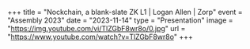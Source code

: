 +++
title = "Nockchain, a blank-slate ZK L1 | Logan Allen | Zorp"
event = "Assembly 2023"
date = "2023-11-14"
type = "Presentation"
image = "https://img.youtube.com/vi/TlZGbF8wr8o/0.jpg"
url = "https://www.youtube.com/watch?v=TlZGbF8wr8o"
+++